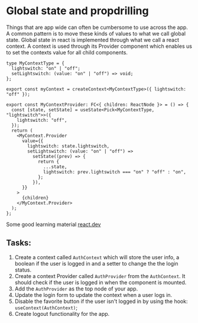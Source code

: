 # Global state and propdrilling

Things that are app wide can often be cumbersome to use across the app. A common pattern is to move these kinds of values to what we call global state. Global state in react is implemented through what we call a react context. A context is used through its Provider component which enables us to set the contexts value for all child components.

```tsx
type MyContextType = {
  lightswitch: "on" | "off";
  setLightswitch: (value: "on" | "off") => void;
};

export const myContext = createContext<MyContextType>({ lightswitch: "off" });

export const MyContextProvider: FC<{ children: ReactNode }> = () => {
  const [state, setState] = useState<Pick<MyContextType, "lightswitch">>({
    lightswitch: "off",
  });
  return (
    <MyContext.Provider
      value={{
        lightswitch: state.lightswitch,
        setLightswitch: (value: "on" | "off") =>
          setState((prev) => {
            return {
              ...state,
              lightswitch: prev.lightswitch === "on" ? "off" : "on",
            };
          }),
      }}
    >
      {children}
    </MyContext.Provider>
  );
};
```

Some good learning material [react.dev](https://react.dev/learn/scaling-up-with-reducer-and-context)

## Tasks:

1. Create a context called `AuthContext` which will store the user info, a boolean if the user is logged in and a setter to change the the login status.
2. Create a context Provider called `AuthProvider` from the `AuthContext`. It should check if the user is logged in when the component is mounted.
3. Add the `AuthProvider` as the top node of your app.
4. Update the login form to update the context when a user logs in.
5. Disable the favorite button if the user isn't logged in by using the hook: `useContext(AuthContext)`;
6. Create logout functionality for the app.
